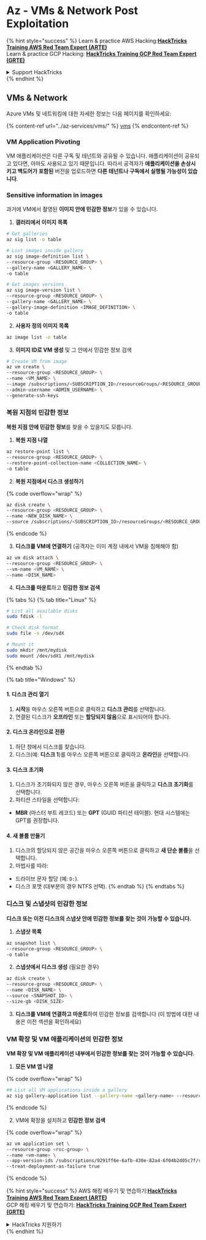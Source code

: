 # Az - VMs & Network Post Exploitation

{% hint style="success" %}
Learn & practice AWS Hacking:<img src="../../../.gitbook/assets/image (1) (1) (1) (1).png" alt="" data-size="line">[**HackTricks Training AWS Red Team Expert (ARTE)**](https://training.hacktricks.xyz/courses/arte)<img src="../../../.gitbook/assets/image (1) (1) (1) (1).png" alt="" data-size="line">\
Learn & practice GCP Hacking: <img src="../../../.gitbook/assets/image (2) (1).png" alt="" data-size="line">[**HackTricks Training GCP Red Team Expert (GRTE)**<img src="../../../.gitbook/assets/image (2) (1).png" alt="" data-size="line">](https://training.hacktricks.xyz/courses/grte)

<details>

<summary>Support HackTricks</summary>

* Check the [**subscription plans**](https://github.com/sponsors/carlospolop)!
* **Join the** 💬 [**Discord group**](https://discord.gg/hRep4RUj7f) or the [**telegram group**](https://t.me/peass) or **follow** us on **Twitter** 🐦 [**@hacktricks\_live**](https://twitter.com/hacktricks_live)**.**
* **Share hacking tricks by submitting PRs to the** [**HackTricks**](https://github.com/carlospolop/hacktricks) and [**HackTricks Cloud**](https://github.com/carlospolop/hacktricks-cloud) github repos.

</details>
{% endhint %}

## VMs & Network

Azure VMs 및 네트워킹에 대한 자세한 정보는 다음 페이지를 확인하세요:

{% content-ref url="../az-services/vms/" %}
[vms](../az-services/vms/)
{% endcontent-ref %}

### VM Application Pivoting

VM 애플리케이션은 다른 구독 및 테넌트와 공유될 수 있습니다. 애플리케이션이 공유되고 있다면, 아마도 사용되고 있기 때문입니다. 따라서 공격자가 **애플리케이션을 손상시키고 백도어가 포함된** 버전을 업로드하면 **다른 테넌트나 구독에서 실행될 가능성이 있습니다**.

### Sensitive information in images

과거에 VM에서 촬영된 **이미지 안에 민감한 정보**가 있을 수 있습니다.

1. **갤러리에서 이미지 목록**
```bash
# Get galleries
az sig list -o table

# List images inside gallery
az sig image-definition list \
--resource-group <RESOURCE_GROUP> \
--gallery-name <GALLERY_NAME> \
-o table

# Get images versions
az sig image-version list \
--resource-group <RESOURCE_GROUP> \
--gallery-name <GALLERY_NAME> \
--gallery-image-definition <IMAGE_DEFINITION> \
-o table
```
2. **사용자 정의 이미지 목록**
```bash
az image list -o table
```
3. **이미지 ID로 VM 생성** 및 그 안에서 민감한 정보 검색
```bash
# Create VM from image
az vm create \
--resource-group <RESOURCE_GROUP> \
--name <VM_NAME> \
--image /subscriptions/<SUBSCRIPTION_ID>/resourceGroups/<RESOURCE_GROUP>/providers/Microsoft.Compute/galleries/<GALLERY_NAME>/images/<IMAGE_DEFINITION>/versions/<IMAGE_VERSION> \
--admin-username <ADMIN_USERNAME> \
--generate-ssh-keys
```
### 복원 지점의 민감한 정보

**복원 지점 안에 민감한 정보**를 찾을 수 있을지도 모릅니다.

1. **복원 지점 나열**
```bash
az restore-point list \
--resource-group <RESOURCE_GROUP> \
--restore-point-collection-name <COLLECTION_NAME> \
-o table
```
2. **복원 지점에서 디스크 생성하기**

{% code overflow="wrap" %}
```bash
az disk create \
--resource-group <RESOURCE_GROUP> \
--name <NEW_DISK_NAME> \
--source /subscriptions/<SUBSCRIPTION_ID>/resourceGroups/<RESOURCE_GROUP>/providers/Microsoft.Compute/restorePointCollections/<COLLECTION_NAME>/restorePoints/<RESTORE_POINT_NAME>
```
{% endcode %}

3. **디스크를 VM에 연결하기** (공격자는 이미 계정 내에서 VM을 침해해야 함)
```bash
az vm disk attach \
--resource-group <RESOURCE_GROUP> \
--vm-name <VM_NAME> \
--name <DISK_NAME>
```
4. **디스크를 마운트**하고 **민감한 정보 검색**

{% tabs %}
{% tab title="Linux" %}
```bash
# List all available disks
sudo fdisk -l

# Check disk format
sudo file -s /dev/sdX

# Mount it
sudo mkdir /mnt/mydisk
sudo mount /dev/sdX1 /mnt/mydisk
```
{% endtab %}

{% tab title="Windows" %}
#### **1. 디스크 관리 열기**

1. **시작**을 마우스 오른쪽 버튼으로 클릭하고 **디스크 관리**를 선택합니다.
2. 연결된 디스크가 **오프라인** 또는 **할당되지 않음**으로 표시되어야 합니다.

#### **2. 디스크 온라인으로 전환**

1. 하단 창에서 디스크를 찾습니다.
2. 디스크(예: **디스크 1**)를 마우스 오른쪽 버튼으로 클릭하고 **온라인**을 선택합니다.

#### **3. 디스크 초기화**

1. 디스크가 초기화되지 않은 경우, 마우스 오른쪽 버튼을 클릭하고 **디스크 초기화**를 선택합니다.
2. 파티션 스타일을 선택합니다:
* **MBR** (마스터 부트 레코드) 또는 **GPT** (GUID 파티션 테이블). 현대 시스템에는 GPT를 권장합니다.

#### **4. 새 볼륨 만들기**

1. 디스크의 할당되지 않은 공간을 마우스 오른쪽 버튼으로 클릭하고 **새 단순 볼륨**을 선택합니다.
2. 마법사를 따라:
* 드라이브 문자 할당 (예: `D:`).
* 디스크 포맷 (대부분의 경우 NTFS 선택).
{% endtab %}
{% endtabs %}

### 디스크 및 스냅샷의 민감한 정보

**디스크 또는 이전 디스크의 스냅샷 안에 민감한 정보를 찾는 것이 가능할 수 있습니다.**

1. **스냅샷 목록**
```bash
az snapshot list \
--resource-group <RESOURCE_GROUP> \
-o table
```
2. **스냅샷에서 디스크 생성** (필요한 경우)
```bash
az disk create \
--resource-group <RESOURCE_GROUP> \
--name <DISK_NAME> \
--source <SNAPSHOT_ID> \
--size-gb <DISK_SIZE>
```
3. **디스크를 VM에 연결하고 마운트**하여 민감한 정보를 검색합니다 (이 방법에 대한 내용은 이전 섹션을 확인하세요)

### VM 확장 및 VM 애플리케이션의 민감한 정보

**VM 확장 및 VM 애플리케이션 내부에서 민감한 정보를 찾는 것이 가능할 수 있습니다.**

1. **모든 VM 앱 나열**

{% code overflow="wrap" %}
```bash
## List all VM applications inside a gallery
az sig gallery-application list --gallery-name <gallery-name> --resource-group <res-group> --output table
```
{% endcode %}

2. VM에 확장을 설치하고 **민감한 정보 검색**

{% code overflow="wrap" %}
```bash
az vm application set \
--resource-group <rsc-group> \
--name <vm-name> \
--app-version-ids /subscriptions/9291ff6e-6afb-430e-82a4-6f04b2d05c7f/resourceGroups/Resource_Group_1/providers/Microsoft.Compute/galleries/myGallery/applications/myReverseShellApp/versions/1.0.2 \
--treat-deployment-as-failure true
```
{% endcode %}

{% hint style="success" %}
AWS 해킹 배우기 및 연습하기:<img src="../../../.gitbook/assets/image (1) (1) (1) (1).png" alt="" data-size="line">[**HackTricks Training AWS Red Team Expert (ARTE)**](https://training.hacktricks.xyz/courses/arte)<img src="../../../.gitbook/assets/image (1) (1) (1) (1).png" alt="" data-size="line">\
GCP 해킹 배우기 및 연습하기: <img src="../../../.gitbook/assets/image (2) (1).png" alt="" data-size="line">[**HackTricks Training GCP Red Team Expert (GRTE)**<img src="../../../.gitbook/assets/image (2) (1).png" alt="" data-size="line">](https://training.hacktricks.xyz/courses/grte)

<details>

<summary>HackTricks 지원하기</summary>

* [**구독 계획**](https://github.com/sponsors/carlospolop) 확인하기!
* **💬 [**Discord 그룹**](https://discord.gg/hRep4RUj7f) 또는 [**텔레그램 그룹**](https://t.me/peass)에 참여하거나 **Twitter** 🐦 [**@hacktricks\_live**](https://twitter.com/hacktricks_live)**를 팔로우하세요.**
* **[**HackTricks**](https://github.com/carlospolop/hacktricks) 및 [**HackTricks Cloud**](https://github.com/carlospolop/hacktricks-cloud) 깃허브 리포지토리에 PR을 제출하여 해킹 트릭을 공유하세요.**

</details>
{% endhint %}
